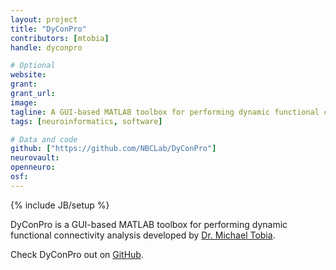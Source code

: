 ```yaml
---
layout: project
title: "DyConPro"
contributors: [mtobia]
handle: dyconpro

# Optional
website:
grant:
grant_url:
image:
tagline: A GUI-based MATLAB toolbox for performing dynamic functional connectivity analysis.
tags: [neuroinformatics, software]

# Data and code
github: ["https://github.com/NBCLab/DyConPro"]
neurovault:
openneuro:
osf:
---
```

{% include JB/setup %}

DyConPro is a GUI-based MATLAB toolbox for performing dynamic functional connectivity analysis developed by [Dr. Michael Tobia](/team/tobia-michael).

Check DyConPro out on [GitHub](https://github.com/NBCLab/DyConPro).
